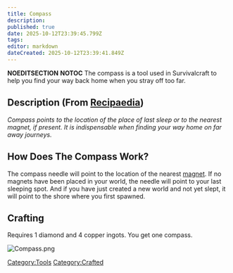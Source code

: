 ```yaml
---
title: Compass
description: 
published: true
date: 2025-10-12T23:39:45.799Z
tags: 
editor: markdown
dateCreated: 2025-10-12T23:39:41.849Z
---
```


__NOEDITSECTION__ __NOTOC__ The compass is a tool used in
Survivalcraft to help you find your way back home when you stray off too
far.

## Description (From [Recipaedia](.. "wikilink"))

*Compass points to the location of the place of last sleep or to the
nearest magnet, if present. It is indispensable when finding your way
home on far away journeys.*

## How Does The Compass Work?

The compass needle will point to the location of the nearest
[magnet](magnet "wikilink"). If no magnets have been placed in your
world, the needle will point to your last sleeping spot. And if you have
just created a new world and not yet slept, it will point to the shore
where you first spawned.

## Crafting

Requires 1 diamond and 4 copper ingots. You get one compass.

![Compass.png](Compass.png "Compass.png")

[Category:Tools](Category:Tools "wikilink")
[Category:Crafted](Category:Crafted "wikilink")